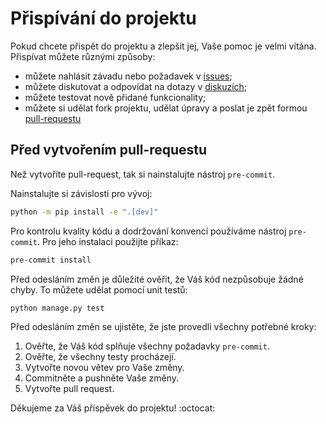 # Přispívání do projektu

Pokud chcete přispět do projektu a zlepšit jej, Vaše pomoc je velmi vítána. Přispívat můžete různými způsoby:

* můžete nahlásit závadu nebo požadavek v [issues](https://github.com/svjis/svjis2/issues);
* můžete diskutovat a odpovídat na dotazy v [diskuzích](https://github.com/orgs/svjis/discussions);
* můžete testovat nově přidané funkcionality;
* můžete si udělat fork projektu, udělat úpravy a poslat je zpět formou [pull-requestu](https://github.com/svjis/svjis2/pulls)


## Před vytvořením pull-requestu

Než vytvoříte pull-request, tak si nainstalujte nástroj `pre-commit`.

Nainstalujte si závislosti pro vývoj:

```bash
python -m pip install -e ".[dev]"
```

Pro kontrolu kvality kódu a dodržování konvencí používáme nástroj `pre-commit`. Pro jeho instalaci použijte příkaz:

```bash
pre-commit install
```

Před odesláním změn je důležité ověřit, že Váš kód nezpůsobuje žádné chyby. To můžete udělat pomocí unit testů:

```bash
python manage.py test
```

Před odesláním změn se ujistěte, že jste provedli všechny potřebné kroky:

1. Ověřte, že Váš kód splňuje všechny požadavky `pre-commit`.
1. Ověřte, že všechny testy procházejí.
1. Vytvořte novou větev pro Vaše změny.
1. Commitněte a pushněte Vaše změny.
1. Vytvořte pull request.


Děkujeme za Váš příspěvek do projektu! :octocat:

